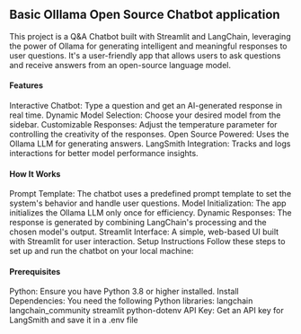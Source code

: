 ## Basic Olllama Open Source Chatbot application

This project is a Q&A Chatbot built with Streamlit and LangChain, leveraging the power of Ollama for generating intelligent and meaningful responses to user questions. 
It's a user-friendly app that allows users to ask questions and receive answers from an open-source language model.

#### Features
Interactive Chatbot: Type a question and get an AI-generated response in real time.
Dynamic Model Selection: Choose your desired model from the sidebar.
Customizable Responses: Adjust the temperature parameter for controlling the creativity of the responses.
Open Source Powered: Uses the Ollama LLM for generating answers.
LangSmith Integration: Tracks and logs interactions for better model performance insights.


#### How It Works
Prompt Template: The chatbot uses a predefined prompt template to set the system's behavior and handle user questions.
Model Initialization: The app initializes the Ollama LLM only once for efficiency.
Dynamic Responses: The response is generated by combining LangChain's processing and the chosen model's output.
Streamlit Interface: A simple, web-based UI built with Streamlit for user interaction.
Setup Instructions
Follow these steps to set up and run the chatbot on your local machine:

#### Prerequisites
Python: Ensure you have Python 3.8 or higher installed.
Install Dependencies: You need the following Python libraries:
langchain
langchain_community
streamlit
python-dotenv
API Key: Get an API key for LangSmith and save it in a .env file
